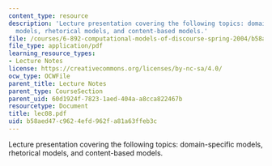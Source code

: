 ```yaml
---
content_type: resource
description: 'Lecture presentation covering the following topics: domain-specific
  models, rhetorical models, and content-based models.'
file: /courses/6-892-computational-models-of-discourse-spring-2004/b58aed47c9624efd962fa81a63ffeb3c_lec08.pdf
file_type: application/pdf
learning_resource_types:
- Lecture Notes
license: https://creativecommons.org/licenses/by-nc-sa/4.0/
ocw_type: OCWFile
parent_title: Lecture Notes
parent_type: CourseSection
parent_uid: 60d1924f-7823-1aed-404a-a8cca822467b
resourcetype: Document
title: lec08.pdf
uid: b58aed47-c962-4efd-962f-a81a63ffeb3c
---
```

Lecture presentation covering the following topics: domain-specific models, rhetorical models, and content-based models.